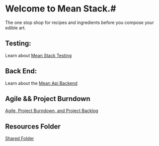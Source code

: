 # Welcome to Mean Stack.#
The one stop shop for recipes and ingredients before you compose your edible art.

## Testing: ##
Learn about [Mean Stack Testing](/TESTING.md)

## Back End: ##
Learn about the [Mean Api Backend](/BACKEND.md)

## Agile && Project Burndown ##
[Agile, Project Burndown, and Project Backlog](https://docs.google.com/spreadsheets/d/1FxShAYUSjWYVNQfSO7JeopXbgj_I-71U2tNQfEKZpeE/edit?usp=sharing)

## Resources Folder ##
[Shared Folder](https://drive.google.com/folderview?id=0B4SIxe1-sxvsS1ZXdURFa3FPWTQ&usp=sharing)